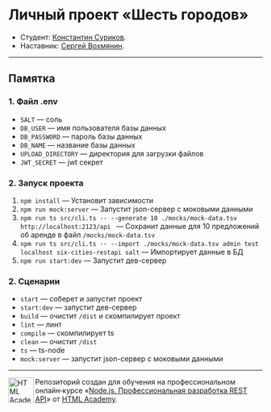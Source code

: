 # Личный проект «Шесть городов»

* Студент: [Константин Суриков](https://up.htmlacademy.ru/nodejs-api/2/user/598165).
* Наставник: [Сергей Вохмянин](https://htmlacademy.ru/profile/id530823).

---

## Памятка

### 1. Файл .env

- `SALT` —  соль
- `DB_USER` — имя пользователя базы данных
- `DB_PASSWORD` — пароль базы данных
- `DB_NAME` — название базы данных
- `UPLOAD_DIRECTORY` — директория для загрузки файлов
- `JWT_SECRET` — jwt секрет

### 2. Запуск проекта
1. `npm install` — Установит зависимости
2. `npm run mock:server` — Запустит json-сервер с моковыми данными
3. `npm run ts src/cli.ts -- --generate 10 ./mocks/mock-data.tsv  http://localhost:2123/api
  ` — Сохранит данные для 10 предложений об аренде в файл `/mocks/mock-data.tsv`
4. `npm run ts src/cli.ts -- --import ./mocks/mock-data.tsv admin test localhost six-cities-restapi salt` — Импортирует данные в БД
5. `npm run start:dev` — Запустит дев-сервер

### 2. Сценарии
- `start` — соберет и запустит проект
- `start:dev` — запустит дев-сервер
- `build` — очистит `/dist` и скомпилирует проект
- `lint` — линт
- `compile` — скомпилирует ts
- `clean` — очистит `/dist`
- `ts` — ts-node
- `mock:server` — запустит json-сервер с моковыми данными  

---

<a href="https://htmlacademy.ru/profession/fullstack"><img align="left" width="50" height="50" title="HTML Academy" src="https://up.htmlacademy.ru/static/img/intensive/nodejs/logo-for-github-2.png"></a>

Репозиторий создан для обучения на профессиональном онлайн‑курсе «[Node.js. Профессиональная разработка REST API](https://htmlacademy.ru/profession/fullstack)» от [HTML Academy](https://htmlacademy.ru).
